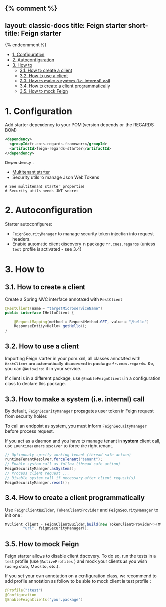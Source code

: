 {% comment %}
---
layout: classic-docs
title: Feign starter
short-title: Feign starter
---
{% endcomment %}
<!-- START doctoc generated TOC please keep comment here to allow auto update -->
<!-- DON'T EDIT THIS SECTION, INSTEAD RE-RUN doctoc TO UPDATE -->


- [1\. Configuration](#1%5C-configuration)
- [2\. Autoconfiguration](#2%5C-autoconfiguration)
- [3\. How to](#3%5C-how-to)
  - [3.1\. How to create a client](#31%5C-how-to-create-a-client)
  - [3.2\. How to use a client](#32%5C-how-to-use-a-client)
  - [3.3\. How to make a system (i.e. internal) call](#33%5C-how-to-make-a-system-ie-internal-call)
  - [3.4\. How to create a client programmatically](#34%5C-how-to-create-a-client-programmatically)
  - [3.5\. How to mock Feign](#35%5C-how-to-mock-feign)

<!-- END doctoc generated TOC please keep comment here to allow auto update -->

# 1\. Configuration

Add starter dependency to your POM (version depends on the REGARDS BOM)
```xml
<dependency>
  <groupId>fr.cnes.regards.framework</groupId>
  <artifactId>feign-regards-starter</artifactId>
</dependency>
```

Dependency :
- [Multitenant starter](/regards-framework/starters/multitenant-starter/)
- Security utils to manage Json Web Tokens

```properties
# See multitenant starter properties
# Security utils needs JWT secret
```

# 2\. Autoconfiguration

Starter autoconfigures:

- `FeignSecurityManager` to manage security token injection into request headers.
- Enable automatic client discovery in package `fr.cnes.regards` (unless `test` profile is activated - see 3.4)

# 3\. How to

## 3.1\. How to create a client

Create a Spring MVC interface annotated with `RestClient` :

```java
@RestClient(name = "targetMicroserviceName")
public interface IHelloClient {

    @RequestMapping(method = RequestMethod.GET, value = "/hello")
    ResponseEntity<Hello> getHello();
}
```

## 3.2\. How to use a client

Importing Feign starter in your pom.xml, all classes annotated with `RestClient` are automatically discovered in package `fr.cnes.regards`.
So, you can `@Autowired` it in your service.

If client is in a different package, use `@EnableFeignClients` in a configuration class to declare this package.

## 3.3\. How to make a system (i.e. internal) call

By default, `FeignSecurityManager` propagates user token in Feign request from security holder.

To call an endpoint as system, you must inform `FeignSecurityManager` before process request.

If you act as a daemon and you have to manage tenant in **system** client call, use `IRuntimeTenantResolver` to force the right tenant.

```java
// Optionnaly specify working tenant (thread safe action)
runtimeTenantResolver.forceTenant("tenant");
// Enable system call as follow (thread safe action)
FeignSecurityManager.asSystem();
// Process client request ...
// Disable system call if necessary after client request(s)
FeignSecurityManager.reset();
```

## 3.4\. How to create a client programmatically

Use `FeignClientBuilder`, `TokenClientProvider` and `FeignSecurityManager` to init one :

```java
MyClient client = FeignClientBuilder.build(new TokenClientProvider<>(MyClient.class,
        "url", feignSecurityManager));
```

## 3.5\. How to mock Feign

Feign starter allows to disable client discovery. To do so, run the tests in a `test` profile (use `@ActiveProfiles` ) and mock your clients as you wish (using stub, Mockito, etc.).

If you set your own annotation on a configuration class, we recommend to add profile annotation as follow to be able to mock client in test profile :

```java
@Profile("!test")
@Configuration
@EnableFeignClients("your.package")
```
